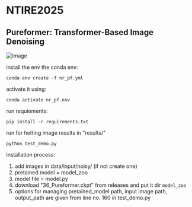 # NTIRE2025
## Pureformer: Transformer-Based Image Denoising
![image](https://github.com/user-attachments/assets/b5d55bcb-aadd-41a5-8f6e-1ddd49f16853)

install the env the conda env:

```conda env create -f nr_pf.yml```

activate it using:

```conda activate nr_pf.env```

run requiements:
 
``` pip install -r requirements.txt ``` 

run for hetting image results in "results/"

```python test_demo.py```

installation process:
1. add images in data/input/noisy/ (if not create one)
2. pretained model = model_zoo
3. model file = model.py
4. download "36_Pureformer.ckpt" from releases and put it dir `model_zoo`
5. options for managing pretained_model path, input image path, output_path are given from line no. 160 in test_demo.py
